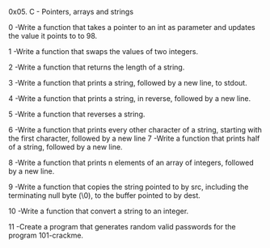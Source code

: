 0x05. C - Pointers, arrays and strings

0 -Write a function that takes a pointer to an int as parameter and updates the value it points to to 98.

1 -Write a function that swaps the values of two integers.

2 -Write a function that returns the length of a string.

3 -Write a function that prints a string, followed by a new line, to stdout.

4 -Write a function that prints a string, in reverse, followed by a new line.

5 -Write a function that reverses a string.

6 -Write a function that prints every other character of a string, starting with the first character, followed by a new line
7 -Write a function that prints half of a string, followed by a new line.

8 -Write a function that prints n elements of an array of integers, followed by a new line.

9 -Write a function that copies the string pointed to by src, including the terminating null byte (\0), to the buffer pointed to by dest.

10 -Write a function that convert a string to an integer.

11 -Create a program that generates random valid passwords for the program 101-crackme.

